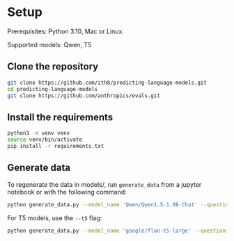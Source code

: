 # Setup

Prerequisites: Python 3.10, Mac or Linux.

Supported models: Qwen, T5

## Clone the repository

```bash
git clone https://github.com/ith8/predicting-language-models.git
cd predicting-language-models
git clone https://github.com/anthropics/evals.git
```

## Install the requirements

```bash
python3 -m venv venv
source venv/bin/activate
pip install -r requirements.txt
```

## Generate data
To regenerate the data in models/, run `generate_data` from a jupyter notebook or with the following command:

```bash
python generate_data.py --model_name 'Qwen/Qwen1.5-1.8B-Chat' --questions_file 'evals/persona/agreeableness.jsonl'
```

For T5 models, use the `--t5` flag:

```bash
python generate_data.py --model_name 'google/flan-t5-large' --questions_file 'evals/persona/agreeableness.jsonl' --t5 'True'
```
